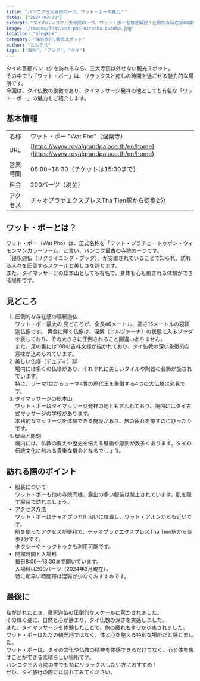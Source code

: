 ```yaml
---
title: "バンコク三大寺院の一つ、ワット・ポーの魅力！"
dates: ["2024-03-03"]
excerpt: "タイのバンコク三大寺院の一つ、ワット・ポーを徹底解説！圧倒的な存在感の寝釈迦仏や美しい仏塔群、タイマッサージの本場で心身を癒す体験ができる魅力的なスポット。アクセス情報や訪問時のポイントも紹介。"
image: "/images/Thai/wat-pho-nirvana-buddha.jpg"
location: "bangkok"
category: "海外旅行,観光スポット"
author: "ともきち"
tags: ["海外", "アジア", "タイ"]
---
```


タイの首都バンコクを訪れるなら、三大寺院は外せない観光スポット。  
その中でも「ワット・ポー」は、リラックスと癒しの時間を過ごせる魅力的な場所です。  
今回は、タイ仏教の象徴であり、タイマッサージ発祥の地としても有名な「ワット・ポー」の魅力をご紹介します。

## 基本情報

|          |                                                                                    |
| -------- | ---------------------------------------------------------------------------------- |
| 名称     | ワット・ポー "Wat Pho"（涅槃寺）                                                   |
| URL      | [https://www.royalgrandpalace.th/en/home](https://www.royalgrandpalace.th/en/home) |
| 営業時間 | 08:00~18:30（チケットは15:30まで）                                                 |
| 料金     | 200バーツ（現金）                                                                  |
| アクセス | チャオプラヤエクスプレスTha Tien駅から徒歩2分                                      |

## ワット・ポーとは？

ワット・ポー（Wat Pho）は、正式名称を「ワット・プラチェートゥポン・ウィモンマンカラーラーム」と言い、バンコク最古の寺院の一つです。  
「寝釈迦仏（リクライニング・ブッダ）」が安置されていることで知られ、訪れる人々を圧倒するスケールと美しさを誇ります。  
また、タイマッサージの総本山としても有名で、身体も心も癒される体験ができる場所です。

## 見どころ

1. 圧倒的な存在感の寝釈迦仏  
   ワット・ポー最大の 見どころが、全長46メートル、高さ15メートルの寝釈迦仏像です。
   黄金に輝く仏像は、涅槃（ニルヴァーナ）の状態に入るブッダを表しており、その大きさに圧倒されること間違いありません。  
   また、足の裏には108の吉祥文様が描かれており、タイ仏教の深い象徴的な意味が込められています。
2. 美しい仏塔（チェディ）群  
   境内には多くの仏塔があり、それぞれに美しいタイルや陶器の装飾が施されています。  
   特に、ラーマ1世からラーマ4世の歴代王を象徴する4つの大仏塔は必見です。
3. タイマッサージの総本山  
   ワット・ポーはタイマッサージ発祥の地とも言われており、境内にはタイ古式マッサージの学校があります。  
   本格的なマッサージを体験できる施設があり、旅の疲れを癒すのにぴったりです。
4. 壁画と彫刻  
   境内には、仏教の教えや歴史を伝える壁画や彫刻が数多くあります。タイの伝統文化に触れる貴重な機会となるでしょう。

## 訪れる際のポイント

- 服装について  
  ワット・ポーも他の寺院同様、露出の多い服装は禁止されています。肌を隠す服装で訪れましょう。
- アクセス方法  
  ワット・ポーはチャオプラヤ川沿いに位置し、ワット・アルンからも近いです。  
  船を使ったアクセスが便利で、チャオプラヤエクスプレスTha Tien駅から徒歩2分です。  
  タクシーやトゥクトゥクも利用可能です。
- 開館時間と入場料  
  毎日8:00～18:30まで開いています。  
  入場料は200バーツ（2024年3月現在）。  
  特に朝早い時間帯は混雑が少なくおすすめです。

## 最後に

私が訪れたとき、寝釈迦仏の圧倒的なスケールに驚かされました。  
その輝く姿に、自然と心が静まり、タイ仏教の深さを実感しました。  
また、タイマッサージを体験したことで、旅の疲れもすっかり癒されました。  
ワット・ポーはただの観光地ではなく、体と心を整える特別な場所だと感じました。  
ワット・ポーは、タイの文化や仏教の精神を体感できるだけでなく、心と体を癒すことができる素晴らしい場所です。  
バンコク三大寺院の中でも特にリラックスしたい方におすすめ！  
ぜひ、タイ旅行の際には訪れてみてください。
